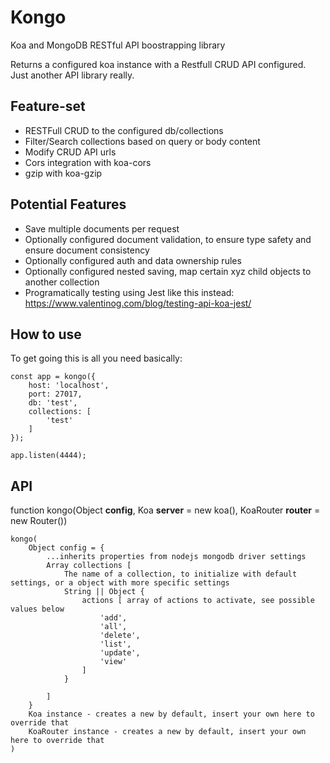 # Kongo
Koa and MongoDB RESTful API boostrapping library

Returns a configured koa instance with a Restfull CRUD API configured.
Just another API library really.

## Feature-set
- RESTFull CRUD to the configured db/collections
- Filter/Search collections based on query or body content
- Modify CRUD API urls
- Cors integration with koa-cors
- gzip with koa-gzip

## Potential Features
- Save multiple documents per request
- Optionally configured document validation, to ensure type safety and ensure document consistency
- Optionally configured auth and data ownership rules
- Optionally configured nested saving, map certain xyz child objects to another collection
- Programatically testing using Jest like this instead: https://www.valentinog.com/blog/testing-api-koa-jest/

## How to use
To get going this is all you need basically:
```
const app = kongo({
    host: 'localhost',
    port: 27017,
    db: 'test',
    collections: [
        'test'
    ]
});

app.listen(4444);
```

## API
function kongo(Object **config**, Koa **server** = new koa(), KoaRouter **router** = new Router())
```
kongo(
    Object config = {
        ...inherits properties from nodejs mongodb driver settings
        Array collections [
            The name of a collection, to initialize with default settings, or a object with more specific settings
            String || Object {
                actions [ array of actions to activate, see possible values below
                    'add',
                    'all',
                    'delete',
                    'list',
                    'update',
                    'view'
                ]
            }

        ]
    }
    Koa instance - creates a new by default, insert your own here to override that
    KoaRouter instance - creates a new by default, insert your own here to override that
)
```
